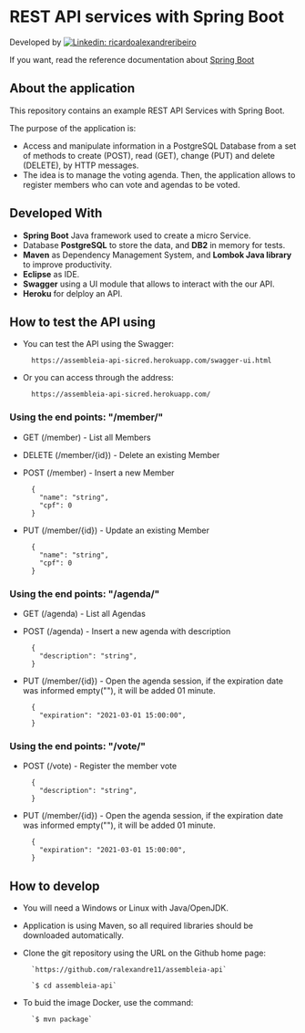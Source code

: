 # REST API services with Spring Boot

Developed by [![Linkedin: ricardoalexandreribeiro](https://img.shields.io/badge/-Ricardo%20Ribeiro-blue?style=flat-square&logo=Linkedin&logoColor=white&link=https://www.linkedin.com/in/ricardoalexandreribeiro/)](https://www.linkedin.com/in/ricardoalexandreribeiro/)

If you want, read the reference documentation about [Spring Boot](https://docs.spring.io/spring-boot/docs/current/reference/htmlsingle/)

## About the application

This repository contains an example REST API Services with Spring Boot.

The purpose of the application is:
* Access and manipulate information in a PostgreSQL Database from a set of methods to create (POST), read (GET), change (PUT) and delete (DELETE), by HTTP messages.
* The idea is to manage the voting agenda. Then, the application allows to register members who can vote and agendas to be voted.


## Developed With

* **Spring Boot** Java framework used to create a micro Service.
* Database **PostgreSQL** to store the data, and **DB2** in memory for tests.
* **Maven** as Dependency Management System, and **Lombok Java library** to improve productivity.
* **Eclipse** as IDE.
* **Swagger** using a UI module that allows to interact with the our API. 
* **Heroku** for delploy an API.


## How to test the API using 

- You can test the API using the Swagger:

		https://assembleia-api-sicred.herokuapp.com/swagger-ui.html

- Or you can access through the address:

		https://assembleia-api-sicred.herokuapp.com/
		
### Using the end points: "/member/"


* GET (/member) - List all Members


* DELETE (/member/{id}) - Delete an existing Member

		
* POST (/member) - Insert a new Member
		
		{
		  "name": "string",
		  "cpf": 0
		}
		
* PUT (/member/{id}) - Update an existing Member
		
		{
		  "name": "string",
		  "cpf": 0
		}

### Using the end points: "/agenda/"


* GET (/agenda) - List all Agendas


* POST (/agenda) - Insert a new agenda with description
		
		{
		  "description": "string",
		}
		
* PUT (/member/{id}) - Open the agenda session, if the expiration date was informed empty(""), it will be added 01 minute.
		
		{
		  "expiration": "2021-03-01 15:00:00",
		}

### Using the end points: "/vote/"


* POST (/vote) - Register the member vote
		
		{
		  "description": "string",
		}
		
* PUT (/member/{id}) - Open the agenda session, if the expiration date was informed empty(""), it will be added 01 minute.
		
		{
		  "expiration": "2021-03-01 15:00:00",
		}
		
		
## How to develop
* You will need a Windows or Linux with Java/OpenJDK.
* Application is using Maven, so all required libraries should be downloaded automatically.
* Clone the git repository using the URL on the Github home page:

		`https://github.com/ralexandre11/assembleia-api`

		`$ cd assembleia-api`

* To buid the image Docker, use the command:

		`$ mvn package`


